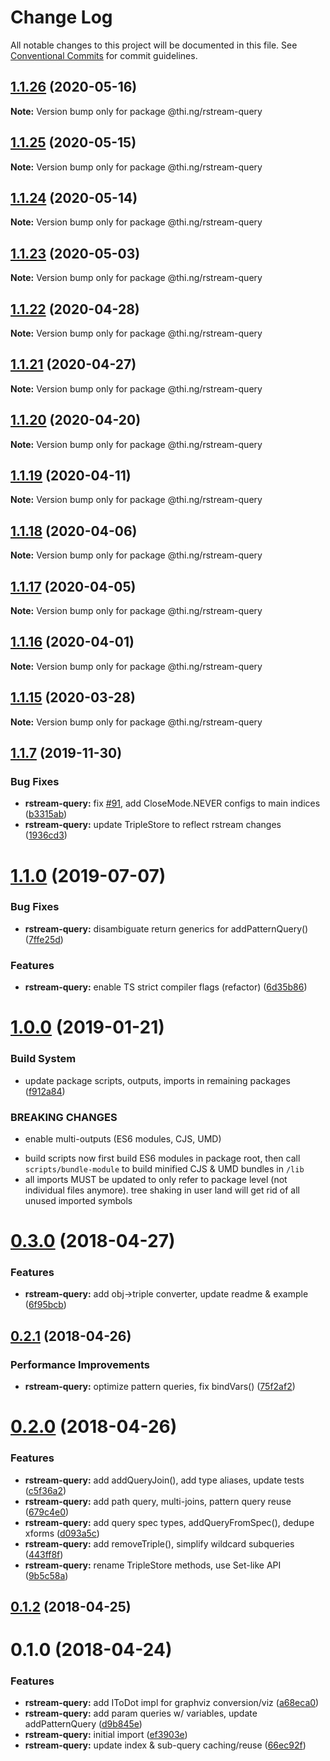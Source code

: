 # Change Log

All notable changes to this project will be documented in this file.
See [Conventional Commits](https://conventionalcommits.org) for commit guidelines.

## [1.1.26](https://github.com/thi-ng/umbrella/compare/@thi.ng/rstream-query@1.1.25...@thi.ng/rstream-query@1.1.26) (2020-05-16)

**Note:** Version bump only for package @thi.ng/rstream-query





## [1.1.25](https://github.com/thi-ng/umbrella/compare/@thi.ng/rstream-query@1.1.24...@thi.ng/rstream-query@1.1.25) (2020-05-15)

**Note:** Version bump only for package @thi.ng/rstream-query





## [1.1.24](https://github.com/thi-ng/umbrella/compare/@thi.ng/rstream-query@1.1.23...@thi.ng/rstream-query@1.1.24) (2020-05-14)

**Note:** Version bump only for package @thi.ng/rstream-query





## [1.1.23](https://github.com/thi-ng/umbrella/compare/@thi.ng/rstream-query@1.1.22...@thi.ng/rstream-query@1.1.23) (2020-05-03)

**Note:** Version bump only for package @thi.ng/rstream-query





## [1.1.22](https://github.com/thi-ng/umbrella/compare/@thi.ng/rstream-query@1.1.21...@thi.ng/rstream-query@1.1.22) (2020-04-28)

**Note:** Version bump only for package @thi.ng/rstream-query





## [1.1.21](https://github.com/thi-ng/umbrella/compare/@thi.ng/rstream-query@1.1.20...@thi.ng/rstream-query@1.1.21) (2020-04-27)

**Note:** Version bump only for package @thi.ng/rstream-query





## [1.1.20](https://github.com/thi-ng/umbrella/compare/@thi.ng/rstream-query@1.1.19...@thi.ng/rstream-query@1.1.20) (2020-04-20)

**Note:** Version bump only for package @thi.ng/rstream-query





## [1.1.19](https://github.com/thi-ng/umbrella/compare/@thi.ng/rstream-query@1.1.18...@thi.ng/rstream-query@1.1.19) (2020-04-11)

**Note:** Version bump only for package @thi.ng/rstream-query





## [1.1.18](https://github.com/thi-ng/umbrella/compare/@thi.ng/rstream-query@1.1.17...@thi.ng/rstream-query@1.1.18) (2020-04-06)

**Note:** Version bump only for package @thi.ng/rstream-query





## [1.1.17](https://github.com/thi-ng/umbrella/compare/@thi.ng/rstream-query@1.1.16...@thi.ng/rstream-query@1.1.17) (2020-04-05)

**Note:** Version bump only for package @thi.ng/rstream-query





## [1.1.16](https://github.com/thi-ng/umbrella/compare/@thi.ng/rstream-query@1.1.15...@thi.ng/rstream-query@1.1.16) (2020-04-01)

**Note:** Version bump only for package @thi.ng/rstream-query





## [1.1.15](https://github.com/thi-ng/umbrella/compare/@thi.ng/rstream-query@1.1.14...@thi.ng/rstream-query@1.1.15) (2020-03-28)

**Note:** Version bump only for package @thi.ng/rstream-query





## [1.1.7](https://github.com/thi-ng/umbrella/compare/@thi.ng/rstream-query@1.1.6...@thi.ng/rstream-query@1.1.7) (2019-11-30)

### Bug Fixes

* **rstream-query:** fix [#91](https://github.com/thi-ng/umbrella/issues/91), add CloseMode.NEVER configs to main indices ([b3315ab](https://github.com/thi-ng/umbrella/commit/b3315ab39c53b6d6cad065062c4114a6159b9a8e))
* **rstream-query:** update TripleStore to reflect rstream changes ([1936cd3](https://github.com/thi-ng/umbrella/commit/1936cd3b24dee7a97bfa8f5863dc933ca3267ad9))

# [1.1.0](https://github.com/thi-ng/umbrella/compare/@thi.ng/rstream-query@1.0.26...@thi.ng/rstream-query@1.1.0) (2019-07-07)

### Bug Fixes

* **rstream-query:** disambiguate return generics for addPatternQuery() ([7ffe25d](https://github.com/thi-ng/umbrella/commit/7ffe25d))

### Features

* **rstream-query:** enable TS strict compiler flags (refactor) ([6d35b86](https://github.com/thi-ng/umbrella/commit/6d35b86))

# [1.0.0](https://github.com/thi-ng/umbrella/compare/@thi.ng/rstream-query@0.3.63...@thi.ng/rstream-query@1.0.0) (2019-01-21)

### Build System

* update package scripts, outputs, imports in remaining packages ([f912a84](https://github.com/thi-ng/umbrella/commit/f912a84))

### BREAKING CHANGES

* enable multi-outputs (ES6 modules, CJS, UMD)

- build scripts now first build ES6 modules in package root, then call
  `scripts/bundle-module` to build minified CJS & UMD bundles in `/lib`
- all imports MUST be updated to only refer to package level
  (not individual files anymore). tree shaking in user land will get rid of
  all unused imported symbols

<a name="0.3.0"></a>
# [0.3.0](https://github.com/thi-ng/umbrella/compare/@thi.ng/rstream-query@0.2.2...@thi.ng/rstream-query@0.3.0) (2018-04-27)

### Features

* **rstream-query:** add obj->triple converter, update readme & example ([6f95bcb](https://github.com/thi-ng/umbrella/commit/6f95bcb))

<a name="0.2.1"></a>
## [0.2.1](https://github.com/thi-ng/umbrella/compare/@thi.ng/rstream-query@0.2.0...@thi.ng/rstream-query@0.2.1) (2018-04-26)

### Performance Improvements

* **rstream-query:** optimize pattern queries, fix bindVars() ([75f2af2](https://github.com/thi-ng/umbrella/commit/75f2af2))

<a name="0.2.0"></a>
# [0.2.0](https://github.com/thi-ng/umbrella/compare/@thi.ng/rstream-query@0.1.2...@thi.ng/rstream-query@0.2.0) (2018-04-26)

### Features

* **rstream-query:** add addQueryJoin(), add type aliases, update tests ([c5f36a2](https://github.com/thi-ng/umbrella/commit/c5f36a2))
* **rstream-query:** add path query, multi-joins, pattern query reuse ([679c4e0](https://github.com/thi-ng/umbrella/commit/679c4e0))
* **rstream-query:** add query spec types, addQueryFromSpec(), dedupe xforms ([d093a5c](https://github.com/thi-ng/umbrella/commit/d093a5c))
* **rstream-query:** add removeTriple(), simplify wildcard subqueries ([443ff8f](https://github.com/thi-ng/umbrella/commit/443ff8f))
* **rstream-query:** rename TripleStore methods, use Set-like API ([9b5c58a](https://github.com/thi-ng/umbrella/commit/9b5c58a))

<a name="0.1.2"></a>
## [0.1.2](https://github.com/thi-ng/umbrella/compare/@thi.ng/rstream-query@0.1.1...@thi.ng/rstream-query@0.1.2) (2018-04-25)

<a name="0.1.0"></a>
# 0.1.0 (2018-04-24)

### Features

* **rstream-query:** add IToDot impl for graphviz conversion/viz ([a68eca0](https://github.com/thi-ng/umbrella/commit/a68eca0))
* **rstream-query:** add param queries w/ variables, update addPatternQuery ([d9b845e](https://github.com/thi-ng/umbrella/commit/d9b845e))
* **rstream-query:** initial import ([ef3903e](https://github.com/thi-ng/umbrella/commit/ef3903e))
* **rstream-query:** update index & sub-query caching/reuse ([66ec92f](https://github.com/thi-ng/umbrella/commit/66ec92f))

